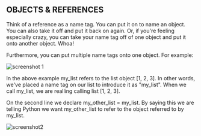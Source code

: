 OBJECTS & REFERENCES
--------------------

Think of a reference as a name tag. You can put it on to name an object. You can also take it off and put it 
back on again. Or, if you're feeling especially crazy, you can take your name tag off of one object and put it onto 
another object. Whoa!

Furthermore, you can put multiple name tags onto one object. For example:

![screenshot 1](https://user-images.githubusercontent.com/39095798/41703520-e0f8e594-7533-11e8-8280-b2be36d8c220.png)

In the above example my_list refers to the list object [1, 2, 3]. In other words, we've placed a name tag on our list
to introduce it as "my_list". When we call my_list, we are realling calling list [1, 2, 3].

On the second line we declare my_other_list = my_list. By saying this we are telling Python we want my_other_list to refer
to the object referred to by my_list.

![screenshot2](https://user-images.githubusercontent.com/39095798/41706284-b5893df2-753b-11e8-895e-3f227f80ec4c.PNG)
